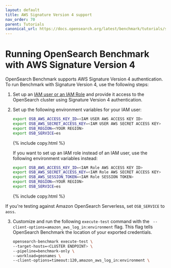 ```yaml
---
layout: default
title: AWS Signature Version 4 support
nav_order: 70
parent: Tutorials
canonical_url: https://docs.opensearch.org/latest/benchmark/tutorials/sigv4/
---
```


# Running OpenSearch Benchmark with AWS Signature Version 4

OpenSearch Benchmark supports AWS Signature Version 4 authentication. To run Benchmark with Signature Version 4, use the following steps:

1. Set up an [IAM user or an IAM Role](https://docs.aws.amazon.com/IAM/latest/UserGuide/id_roles_create.html) and provide it access to the OpenSearch cluster using Signature Version 4 authentication.

2. Set up the following environment variables for your IAM user:

   ```bash
   export OSB_AWS_ACCESS_KEY_ID=<IAM USER AWS ACCESS KEY ID>
   export OSB_AWS_SECRET_ACCESS_KEY=<IAM USER AWS SECRET ACCESS KEY>
   export OSB_REGION=<YOUR REGION>
   export OSB_SERVICE=es
   ```
   {% include copy.html %}

   If you want to set up an IAM role instead of an IAM user, use the following environment variables instead:

   ```bash
   export OSB_AWS_ACCESS_KEY_ID=<IAM Role AWS ACCESS KEY ID>
   export OSB_AWS_SECRET_ACCESS_KEY=<IAM Role AWS SECRET ACCESS KEY>
   export OSB_AWS_SESSION_TOKEN=<IAM Role SESSION TOKEN>
   export OSB_REGION=<YOUR REGION>
   export OSB_SERVICE=es
   ```
   {% include copy.html %}

  If you're testing against Amazon OpenSearch Serverless, set `OSB_SERVICE` to `aoss`.

3. Customize and run the following `execute-test` command with the ` --client-options=amazon_aws_log_in:environment` flag. This flag tells OpenSearch Benchmark the location of your exported credentials.

   ```bash
   opensearch-benchmark execute-test \
   --target-hosts=<CLUSTER ENDPOINT> \
   --pipeline=benchmark-only \
   --workload=geonames \
   --client-options=timeout:120,amazon_aws_log_in:environment \
   ```
